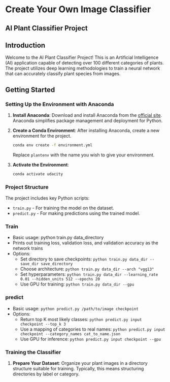 # Create Your Own Image Classifier

## AI Plant Classifier Project

## Introduction
Welcome to the AI Plant Classifier Project! This is an Artificial Intelligence (AI) application capable of detecting over 100 different categories of plants. The project utilizes deep learning methodologies to train a neural network that can accurately classify plant species from images.

## Getting Started

### Setting Up the Environment with Anaconda

1. **Install Anaconda**: Download and install Anaconda from the [official site](https://www.anaconda.com/products/individual). Anaconda simplifies package management and deployment for Python.

2. **Create a Conda Environment**: After installing Anaconda, create a new environment for the project.

    ```bash
    conda env create -f environment.yml
    ```

    Replace `plantenv` with the name you wish to give your environment.

3. **Activate the Environment**:

    ```bash
    conda activate udacity
    ```

### Project Structure

The project includes key Python scripts:

- `train.py` - For training the model on the dataset.
- `predict.py` - For making predictions using the trained model.

### Train
- Basic usage: python train.py data_directory
- Prints out training loss, validation loss, and validation accuracy as the network trains
- Options:
  - Set directory to save checkpoints: ```python train.py data_dir --save_dir save_directory```
  - Choose architecture: ```python train.py data_dir --arch "vgg13" ```
  - Set hyperparameters: ```python train.py data_dir --learning_rate 0.01 --hidden_units 512 --epochs 20```
  -  Use GPU for training: ```python train.py data_dir --gpu```

### predict
- Basic usage: ```python predict.py /path/to/image checkpoint```
- Options:
  - Return top K most likely classes: ``python predict.py input checkpoint --top_k 3``
  - Use a mapping of categories to real names: ```python predict.py input checkpoint --category_names cat_to_name.json```
  - Use GPU for inference: ```python predict.py input checkpoint --gpu```

### Training the Classifier

1. **Prepare Your Dataset**: Organize your plant images in a directory structure suitable for training. Typically, this means structuring directories by label or category.


